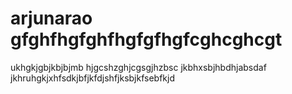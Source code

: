 # arjunarao gfghfhgfghfhgfgfhgfcghcghcgt
ukhgkjgbjkbjbjmb
hjgcshzghjcgsgjhzbsc
jkbhxsbjhbdhjabsdaf
jkhruhgkjxhfsdkjbfjkfdjshfjksbjkfsebfkjd

